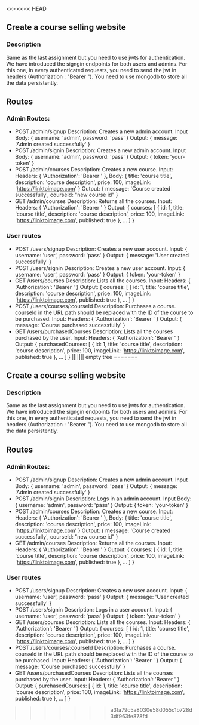 <<<<<<< HEAD
## Create a course selling website

### Description
Same as the last assignment but you need to use jwts for authentication.
We have introduced the signgin endpoints for both users and admins.
For this one, in every authenticated requests, you need to send the jwt in headers (Authorization : "Bearer <actual token>").
You need to use mongodb to store all the data persistently.

## Routes
### Admin Routes:
- POST /admin/signup
  Description: Creates a new admin account.
  Input Body: { username: 'admin', password: 'pass' }
  Output: { message: 'Admin created successfully' }
- POST /admin/signin
  Description: Creates a new admin account.
  Input Body: { username: 'admin', password: 'pass' }
  Output: { token: 'your-token' }
- POST /admin/courses
  Description: Creates a new course.
  Input: Headers: { 'Authorization': 'Bearer <your-token>' }, Body: { title: 'course title', description: 'course description', price: 100, imageLink: 'https://linktoimage.com' }
  Output: { message: 'Course created successfully', courseId: "new course id" }
- GET /admin/courses
  Description: Returns all the courses.
  Input: Headers: { 'Authorization': 'Bearer <your-token>' }
  Output: { courses: [ { id: 1, title: 'course title', description: 'course description', price: 100, imageLink: 'https://linktoimage.com', published: true }, ... ] }

### User routes
- POST /users/signup
  Description: Creates a new user account.
  Input: { username: 'user', password: 'pass' }
  Output: { message: 'User created successfully' }
- POST /users/signin
  Description: Creates a new user account.
  Input: { username: 'user', password: 'pass' }
  Output: { token: 'your-token' }
- GET /users/courses
  Description: Lists all the courses.
  Input: Headers: { 'Authorization': 'Bearer <your-token>' }
  Output: { courses: [ { id: 1, title: 'course title', description: 'course description', price: 100, imageLink: 'https://linktoimage.com', published: true }, ... ] }
- POST /users/courses/:courseId
  Description: Purchases a course. courseId in the URL path should be replaced with the ID of the course to be purchased.
  Input: Headers: { 'Authorization': 'Bearer <your-token>' }
  Output: { message: 'Course purchased successfully' }
- GET /users/purchasedCourses
  Description: Lists all the courses purchased by the user.
  Input: Headers: { 'Authorization': 'Bearer <your-token>' }
  Output: { purchasedCourses: [ { id: 1, title: 'course title', description: 'course description', price: 100, imageLink: 'https://linktoimage.com', published: true }, ... ] }
||||||| empty tree
=======
## Create a course selling website

### Description

Same as the last assignment but you need to use jwts for authentication.
We have introduced the signgin endpoints for both users and admins.
For this one, in every authenticated requests, you need to send the jwt in headers (Authorization : "Bearer <actual token>").
You need to use mongodb to store all the data persistently.

## Routes

### Admin Routes:

- POST /admin/signup
  Description: Creates a new admin account.
  Input Body: { username: 'admin', password: 'pass' }
  Output: { message: 'Admin created successfully' }
- POST /admin/signin
  Description: Logs in an admin account.
  Input Body: { username: 'admin', password: 'pass' }
  Output: { token: 'your-token' }
- POST /admin/courses
  Description: Creates a new course.
  Input: Headers: { 'Authorization': 'Bearer <your-token>' }, Body: { title: 'course title', description: 'course description', price: 100, imageLink: 'https://linktoimage.com' }
  Output: { message: 'Course created successfully', courseId: "new course id" }
- GET /admin/courses
  Description: Returns all the courses.
  Input: Headers: { 'Authorization': 'Bearer <your-token>' }
  Output: { courses: [ { id: 1, title: 'course title', description: 'course description', price: 100, imageLink: 'https://linktoimage.com', published: true }, ... ] }

### User routes

- POST /users/signup
  Description: Creates a new user account.
  Input: { username: 'user', password: 'pass' }
  Output: { message: 'User created successfully' }
- POST /users/signin
  Description: Logs in a user account.
  Input: { username: 'user', password: 'pass' }
  Output: { token: 'your-token' }
- GET /users/courses
  Description: Lists all the courses.
  Input: Headers: { 'Authorization': 'Bearer <your-token>' }
  Output: { courses: [ { id: 1, title: 'course title', description: 'course description', price: 100, imageLink: 'https://linktoimage.com', published: true }, ... ] }
- POST /users/courses/:courseId
  Description: Purchases a course. courseId in the URL path should be replaced with the ID of the course to be purchased.
  Input: Headers: { 'Authorization': 'Bearer <your-token>' }
  Output: { message: 'Course purchased successfully' }
- GET /users/purchasedCourses
  Description: Lists all the courses purchased by the user.
  Input: Headers: { 'Authorization': 'Bearer <your-token>' }
  Output: { purchasedCourses: [ { id: 1, title: 'course title', description: 'course description', price: 100, imageLink: 'https://linktoimage.com', published: true }, ... ] }
>>>>>>> a3fa79c5a8030e58d055c1b728d3df963fe878fd
